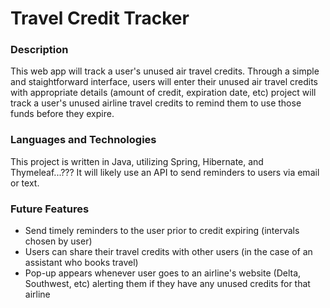 # Travel Credit Tracker

### Description

This web app will track a user's unused air travel credits. Through a simple and staightforward interface, users will enter their unused air travel credits with appropriate details (amount of credit, expiration date, etc) project will track a user's unused airline travel credits to remind them to use those funds before they expire.

### Languages and Technologies

This project is written in Java, utilizing Spring, Hibernate, and Thymeleaf...??? It will likely use an API to send reminders to users via email or text.

### Future Features
* Send timely reminders to the user prior to credit expiring (intervals chosen by user)
* Users can share their travel credits with other users (in the case of an assistant who books travel)
* Pop-up appears whenever user goes to an airline's website (Delta, Southwest, etc) alerting them if they have any unused credits for that airline
